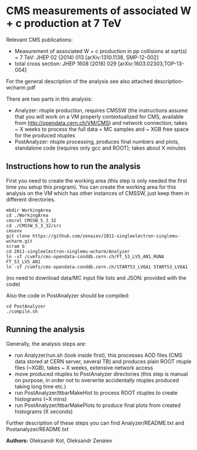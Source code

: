 # CMS measurements of associated W + c production at 7 TeV

Relevant CMS publications:
 * Measurement of associated W + c production in pp collisions at sqrt(s) = 7 TeV: JHEP 02 (2014) 013 [arXiv:1310.1138, SMP-12-002]
 * total cross section: JHEP 1608 (2016) 029 [arXiv:1603.02303,TOP-13-004]

For the general description of the analysis see also attached description-wcharm.pdf

There are two parts in this analysis:
 * Analyzer: ntuple production, requires CMSSW (the instructions assume that you will work on a VM properly contextualized for CMS, available from http://opendata.cern.ch/VM/CMS) and network connection; takes ~ X weeks to process the full data + MC samples and ~ XGB free space for the produced ntuples
 * PostAnalyzer: ntuple processing, produces final numbers and plots, standalone code (requires only gcc and ROOT); takes about X minutes

## Instructions how to run the analysis

First you need to create the working area (this step is only needed the first time you setup this program). You can create the working area for this analysis on the VM which has other instances of CMSSW, just keep them in different directories.
```
mkdir WorkingArea
cd ./WorkingArea
cmsrel CMSSW_5_3_32
cd ./CMSSW_5_3_32/src
cmsenv
git clone https://github.com/zenaiev/2011-singleelectron-singlemu-wcharm.git
scram b
cd 2011-singleelectron-singlemu-wcharm/Analyzer
ln -sf /cvmfs/cms-opendata-conddb.cern.ch/FT_53_LV5_AN1_RUNA FT_53_LV5_AN1
ln -sf /cvmfs/cms-opendata-conddb.cern.ch/START53_LV6A1 START53_LV6A1
```
(no need to download data/MC input file lists and JSON: provided with the code)

Also the code in PostAnalyzer should be compiled:
```
cd PostAnalyzer
./compile.sh
```

## Running the analysis
Generally, the analysis steps are:
 * run Analyzer/run.sh (look inside first), this processes AOD files (CMS data stored at CERN server, several TB) and produces plain ROOT ntuple files (~XGB), takes ~ X weeks, extensive network access
 * move produced ntuples to PostAnalyzer directories (this step is manual on purpose, in order not to overwrite accidentally ntuples produced taking long time etc.)
 * run PostAnalyzer/ttbarMakeHist to process ROOT ntuples to create histograms (~X mins)
 * run PostAnalyzer/ttbarMakePlots to produce final plots from created histograms (X seconds)

Further description of these steps you can find Analyzer/README.txt and Postanalyzer/README.txt

**Authors:** Oleksandr Kot, Oleksandr Zenaiev
